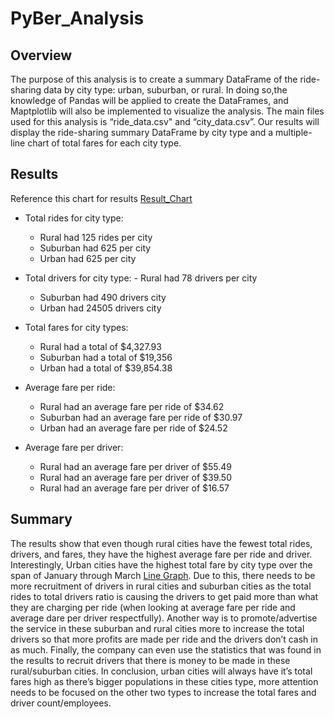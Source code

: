 # PyBer_Analysis

## Overview
The purpose of this analysis is to create a summary DataFrame of the ride-sharing data by city type: urban, suburban, or rural. In doing so,the knowledge of Pandas will be applied to create the DataFrames, and Maptplotlib will also be implemented to visualize the analysis. The main files used for this analysis is “ride_data.csv" and “city_data.csv”. Our results will display the ride-sharing summary DataFrame by city
type and a multiple-line chart of total fares for each city type.

## Results
Reference this chart for results [Result_Chart](https://github.com/josafathpelayo/PyBer_Analysis/blob/main/analysis/Challange_Chart.png)
- Total rides for city type:
	- Rural had 125 rides per city
	- Suburban had 625 per city
	- Urban had 625 per city

- Total drivers for city type:
      	- Rural had 78 drivers per city
	- Suburban had 490 drivers city
	- Urban had 24505 drivers city
	
- Total fares for city types:
 	- Rural had a total of  $4,327.93
	- Suburban had a total of $19,356
	- Urban had a total of $39,854.38
	

- Average fare per ride:
	- Rural had an average fare per ride of $34.62
	- Suburban had an average fare per ride of $30.97
	- Urban had an average fare per ride of $24.52
	
- Average fare per driver:
	- Rural had an average fare per driver of $55.49
	- Rural had an average fare per driver of $39.50
	- Rural had an average fare per driver of $16.57

## Summary
The results show that even though rural cities have the fewest total rides, drivers, and fares, they have the highest average fare per ride and driver. Interestingly, Urban cities have the highest total fare by city type over the span of January through March [Line Graph](https://github.com/josafathpelayo/PyBer_Analysis/blob/main/analysis/Pyber_summary.png). Due to this, there needs to be more recruitment of drivers in rural cities and suburban cities as the total rides to total drivers ratio is causing the drivers to get paid more than what they are charging per ride (when looking at average fare per ride and average dare per driver respectfully). Another way is to promote/advertise the service in these suburban and rural cities more to increase the total drivers so that more profits are made per ride and the drivers don’t cash in as much. Finally, the company can even use the statistics that was found in the results to recruit drivers that there is money to be made in these rural/suburban cities. In conclusion, urban cities will always have it’s total fares high as there’s bigger populations in these cities type, more attention needs to be focused on the other two types to increase the total fares and driver count/employees. 
      
      
	



